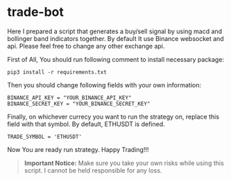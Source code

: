 # trade-bot

Here I prepared a script that generates a buy/sell signal by using macd and bollinger band indicators together. 
By default It use Binance websocket and api. Please feel free to change any other exchange api.

First of All, You should run following comment to install necessary package:

```
pip3 install -r requirements.txt
```

Then you should change following fields with your own information:

```
BINANCE_API_KEY = "YOUR_BINANCE_API_KEY"
BINANCE_SECRET_KEY = "YOUR_BINANCE_SECRET_KEY"
```

Finally, on whichever currecy you want to run the strategy on, replace this field with that symbol. By default, ETHUSDT is defined.

```
TRADE_SYMBOL = 'ETHUSDT'
```

Now You are ready run strategy. Happy Trading!!!

> **Important Notice:** Make sure you take your own risks while using this script. I cannot be held responsible for any loss.

